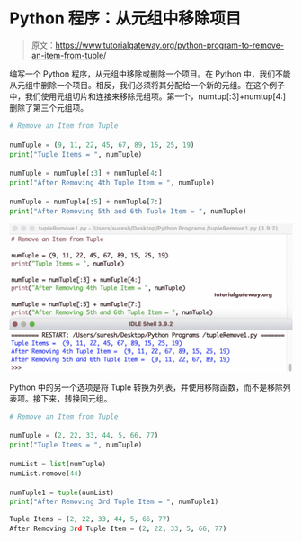 # Python 程序：从元组中移除项目

> 原文：<https://www.tutorialgateway.org/python-program-to-remove-an-item-from-tuple/>

编写一个 Python 程序，从元组中移除或删除一个项目。在 Python 中，我们不能从元组中删除一个项目。相反，我们必须将其分配给一个新的元组。在这个例子中，我们使用元组切片和连接来移除元组项。第一个，numtup[:3]+numtup[4:]删除了第三个元组项。

```py
# Remove an Item from Tuple

numTuple = (9, 11, 22, 45, 67, 89, 15, 25, 19)
print("Tuple Items = ", numTuple)

numTuple = numTuple[:3] + numTuple[4:]
print("After Removing 4th Tuple Item = ", numTuple)

numTuple = numTuple[:5] + numTuple[7:]
print("After Removing 5th and 6th Tuple Item = ", numTuple)
```

![Python Program to Remove Tuple Items 1](img/42c178c4643ee6fcb2aee7ac05d760d1.png)

Python 中的另一个选项是将 Tuple 转换为列表，并使用移除函数，而不是移除列表项。接下来，转换回元组。

```py
# Remove an Item from Tuple

numTuple = (2, 22, 33, 44, 5, 66, 77)
print("Tuple Items = ", numTuple)

numList = list(numTuple)
numList.remove(44)

numTuple1 = tuple(numList)
print("After Removing 3rd Tuple Item = ", numTuple1)
```

```py
Tuple Items = (2, 22, 33, 44, 5, 66, 77)
After Removing 3rd Tuple Item = (2, 22, 33, 5, 66, 77)
```